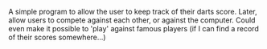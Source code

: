 A simple program to allow the user to keep track of their darts score. Later,
allow users to compete against each other, or against the computer. Could even
make it possible to 'play' against famous players (if I can find a record of
their scores somewhere...)
